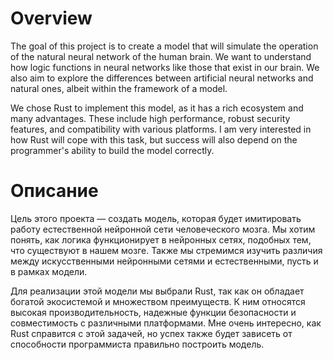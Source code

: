 # Overview

The goal of this project is to create a model that will simulate the operation of the natural neural network of the human brain. 
We want to understand how logic functions in neural networks like those that exist in our brain.
We also aim to explore the differences between artificial neural networks and natural ones, albeit within the framework of a model.


We chose Rust to implement this model, as it has a rich ecosystem and many advantages. These include high performance, 
robust security features, and compatibility with various platforms. I am very interested in how Rust will cope with this task, 
but success will also depend on the programmer's ability to build the model correctly.


# Описание

Цель этого проекта — создать модель, которая будет имитировать работу естественной нейронной сети человеческого мозга. 
Мы хотим понять, как логика функционирует в нейронных сетях, подобных тем, что существуют в нашем мозге. 
Также мы стремимся изучить различия между искусственными нейронными сетями и естественными, пусть и в рамках модели.


Для реализации этой модели мы выбрали Rust, так как он обладает богатой экосистемой и множеством преимуществ. 
К ним относятся высокая производительность, надежные функции безопасности и совместимость с различными платформами. 
Мне очень интересно, как Rust справится с этой задачей, но успех также будет зависеть от способности программиста правильно построить модель.
